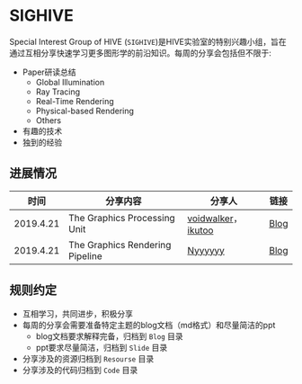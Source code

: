 # SIGHIVE

Special Interest Group of HIVE (`SIGHIVE`)是HIVE实验室的特别兴趣小组，旨在通过互相分享快速学习更多图形学的前沿知识。每周的分享会包括但不限于:

- Paper研读总结
  - Global Illumination
  - Ray Tracing
  - Real-Time Rendering
  - Physical-based Rendering
  - Others
- 有趣的技术
- 独到的经验

## 进展情况

| 时间  | 分享内容  | 分享人 | 链接 |
|---|---|---|---|
| 2019.4.21  |  The Graphics Processing Unit | [voidwalker](https://github.com/xuechao-chen)，[ikutoo](https://github.com/ikutoo) |  [Blog](Blog/03%20The%20Graphics%20Processing%20Unit.md)  |
| 2019.4.21  |  The Graphics Rendering Pipeline | [Nyyyyyy](https://github.com/Nyyyyyy) |  [Blog](Blog/02%20The%20Graphics%20Rendering%20Pipeline.md)  |

## 规则约定
- 互相学习，共同进步，积极分享
- 每周的分享会需要准备特定主题的blog文档（md格式）和尽量简洁的ppt
  - blog文档要求解释完备，归档到 `Blog` 目录
  - ppt要求尽量简洁，归档到 `Slide` 目录
- 分享涉及的资源归档到 `Resourse` 目录
- 分享涉及的代码归档到 `Code` 目录
